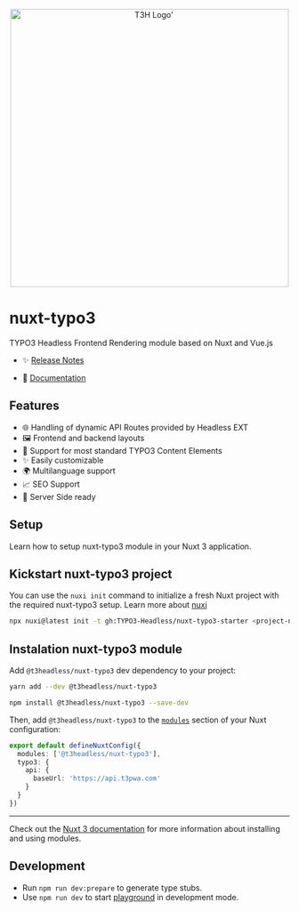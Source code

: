 <p align="center">
  <picture>
    <source media="(prefers-color-scheme: dark)" srcset="https://t3headless.macopedia.io/nuxt-typo3/logo-dark.svg">
    <img alt="T3H Logo'" src="https://t3headless.macopedia.io/nuxt-typo3/logo-light.svg" width="500">
  </picture>
</p>

# nuxt-typo3

TYPO3 Headless Frontend Rendering module based on Nuxt and Vue.js

- ✨ [Release Notes](https://github.com/TYPO3-Headless/nuxt-typo3/releases)

- 📖 [Documentation](https://t3headless.macopedia.io/nuxt-typo3)

## Features

+ 🌐 Handling of dynamic API Routes provided by Headless EXT
+ 🖼️ Frontend and backend layouts
+ 🧩 Support for most standard TYPO3 Content Elements
+ ✨ Easily customizable
+ 🌍 Multilanguage support
+ 📈 SEO Support
+ 🚀 Server Side ready

## Setup

Learn how to setup nuxt-typo3 module in your Nuxt 3 application.

## Kickstart nuxt-typo3 project

You can use the `nuxi init` command to initialize a fresh Nuxt project with the required nuxt-typo3 setup. Learn more about [nuxi](https://nuxt.com/docs/api/commands/init)

```bash [npx]
npx nuxi@latest init -t gh:TYPO3-Headless/nuxt-typo3-starter <project-name>
```

## Instalation nuxt-typo3 module

Add `@t3headless/nuxt-typo3` dev dependency to your project:

```bash [yarn]
yarn add --dev @t3headless/nuxt-typo3
```

```bash [npm]
npm install @t3headless/nuxt-typo3 --save-dev
```

Then, add `@t3headless/nuxt-typo3` to the [`modules`](https://nuxt.com/docs/guide/concepts/modules) section of your Nuxt configuration:

```ts [nuxt.config.ts]
export default defineNuxtConfig({
  modules: ['@t3headless/nuxt-typo3'],
  typo3: {
    api: {
      baseUrl: 'https://api.t3pwa.com'
    }
  }
})
```

---

Check out the [Nuxt 3 documentation](https://nuxt.com/docs/guide/concepts/modules) for more information about installing and using modules.

## Development

- Run `npm run dev:prepare` to generate type stubs.
- Use `npm run dev` to start [playground](./playground) in development mode.
